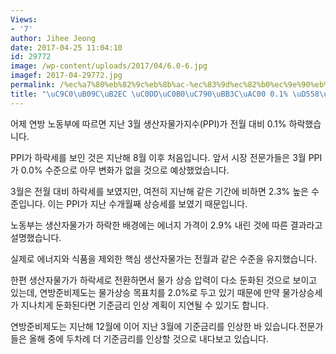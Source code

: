 ```yaml
---
Views:
- '7'
author: Jihee Jeong
date: 2017-04-25 11:04:10
id: 29772
image: /wp-content/uploads/2017/04/6.0-6.jpg
imagef: 2017-04-29772.jpg
permalink: /%ec%a7%80%eb%82%9c%eb%8b%ac-%ec%83%9d%ec%82%b0%ec%9e%90%eb%ac%bc%ea%b0%80-0-1-%ed%95%98%eb%9d%bd/
title: "\uC9C0\uB09C\uB2EC \uC0DD\uC0B0\uC790\uBB3C\uAC00 0.1% \uD558\uB77D"
---
```


어제 연방 노동부에 따르면 지난 3월 생산자물가지수(PPI)가 전월 대비 0.1% 하락했습니다.

PPI가 하락세를 보인 것은 지난해 8월 이후 처음입니다. 앞서 시장 전문가들은 3월 PPI가 0.0% 수준으로 아무 변화가 없을 것으로 예상했었습니다.

3월은 전월 대비 하락세를 보였지만, 여전히 지난해 같은 기간에 비하면 2.3% 높은 수준입니다. 이는 PPI가 지난 수개월째 상승세를 보였기 때문입니다.

노동부는 생산자물가가 하락한 배경에는 에너지 가격이 2.9% 내린 것에 따른 결과라고 설명했습니다.

실제로 에너지와 식품을 제외한 핵심 생산자물가는 전월과 같은 수준을 유지했습니다.

한편 생산자물가가 하락세로 전환하면서 물가 상승 압력이 다소 둔화된 것으로 보이고 있는데, 연방준비제도는 물가상승 목표치를 2.0%로 두고 있기 때문에 만약 물가상승세가 지나치게 둔화된다면 기준금리 인상 계획이 지연될 수 있기도 합니다.

연방준비제도는 지난해 12월에 이어 지난 3월에 기준금리를 인상한 바 있습니다.전문가들은 올해 중에 두차례 더 기준금리를 인상할 것으로 내다보고 있습니다.